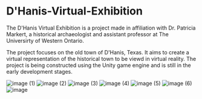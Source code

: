 # D'Hanis-Virtual-Exhibition

The D'Hanis Virtual Exhibition is a project made in affiliation with Dr. Patricia Markert, a historical archaeologist and assistant professor at The Universirty of Western Ontario.

The project focuses on the old town of D'Hanis, Texas. It aims to create a virtual representation of the historical town to be viewd in virtual reality. The project is being constructed using the Unity game engine and is still in the early development stages.

![image (1)](https://github.com/michaelsalton/DHanis-Virtual-Exhibition/assets/58754252/dda53b66-2884-4b5f-8e2a-ec8c34c29c04)
![image (2)](https://github.com/michaelsalton/DHanis-Virtual-Exhibition/assets/58754252/7b0c992d-4334-4aab-a4ce-afc2d8d46a16)
![image (3)](https://github.com/michaelsalton/DHanis-Virtual-Exhibition/assets/58754252/4161f897-e2c1-4ce2-b32c-9a3edc4604f0)
![image (4)](https://github.com/michaelsalton/DHanis-Virtual-Exhibition/assets/58754252/de6b8539-ca94-4fac-8e1d-a45dc9f532df)
![image (5)](https://github.com/michaelsalton/DHanis-Virtual-Exhibition/assets/58754252/af7a612b-04c2-4664-a1a8-efca40654c7b)
![image (6)](https://github.com/michaelsalton/DHanis-Virtual-Exhibition/assets/58754252/c5285c07-dee5-41f9-920c-fbf587966bf6)
![image](https://github.com/michaelsalton/DHanis-Virtual-Exhibition/assets/58754252/7092bbc4-6fe3-41d0-b1db-deb3d90b2557)

